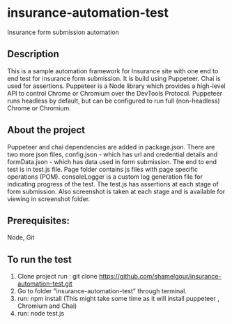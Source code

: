 # insurance-automation-test
Insurance form submission automation

## Description
This is a sample automation framework for Insurance site with one end to end test for insurance form submission. 
It is build using Puppeteer. Chai is used for assertions. 
Puppeteer is a Node library which provides a high-level API to control Chrome or Chromium over the DevTools Protocol. Puppeteer runs headless by default, but can be configured to run full (non-headless) Chrome or Chromium.

## About the project
Puppeteer and chai dependencies are added in package.json.
There are two more json files, config.json - which has url and credential details and formData.json - which has data used in form submission.
The end to end test is in test.js file.
Page folder contains js files with page specific operations (POM).
consoleLogger is a custom log generation file for indicating progress of the test.
The test.js has assertions at each stage of form submission.
Also screenshot is taken at each stage and is available for viewing in screenshot folder.


## Prerequisites:
Node, Git

## To run the test
1. Clone project run : git clone https://github.com/shamelgour/insurance-automation-test.git
2. Go to folder "insurance-automation-test" through terminal.
3. run: npm install (This might take some time as it will install puppeteer , Chromium and Chai)
4. run: node test.js


